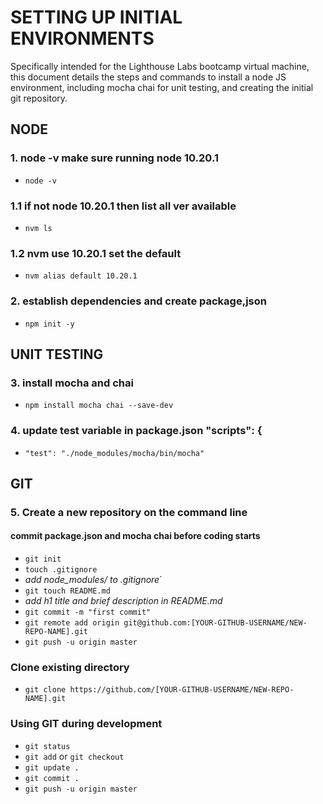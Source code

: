 # SETTING UP INITIAL ENVIRONMENTS
Specifically intended for the Lighthouse Labs bootcamp virtual machine, this document details the steps and commands to install a node JS environment, including mocha chai for unit testing, and creating the initial git repository.

## NODE
### 1. node -v make sure running node 10.20.1
* `node -v`

### 1.1 if not node 10.20.1 then list all ver available
* `nvm ls` 

### 1.2 nvm use 10.20.1 set the default
* `nvm alias default 10.20.1`

### 2. establish dependencies and create package,json
* `npm init -y`

## UNIT TESTING
### 3. install mocha and chai
* `npm install mocha chai --save-dev`

### 4. update test variable in package.json "scripts": {
* `"test": "./node_modules/mocha/bin/mocha"`

## GIT
### 5. Create a new repository on the command line
#### commit package.json and mocha chai before coding starts
* `git init`
* `touch .gitignore`
* *add node_modules/ to .gitignore*`
* `git touch README.md`
* *add h1 title and brief description in README.md*
* `git commit -m "first commit"`
* `git remote add origin git@github.com:[YOUR-GITHUB-USERNAME/NEW-REPO-NAME].git`
* `git push -u origin master`

### Clone existing directory
* `git clone https://github.com/[YOUR-GITHUB-USERNAME/NEW-REPO-NAME].git`

### Using GIT during development
* `git status`
* `git add` or `git checkout`
* `git update .`
* `git commit .`
* `git push -u origin master`
